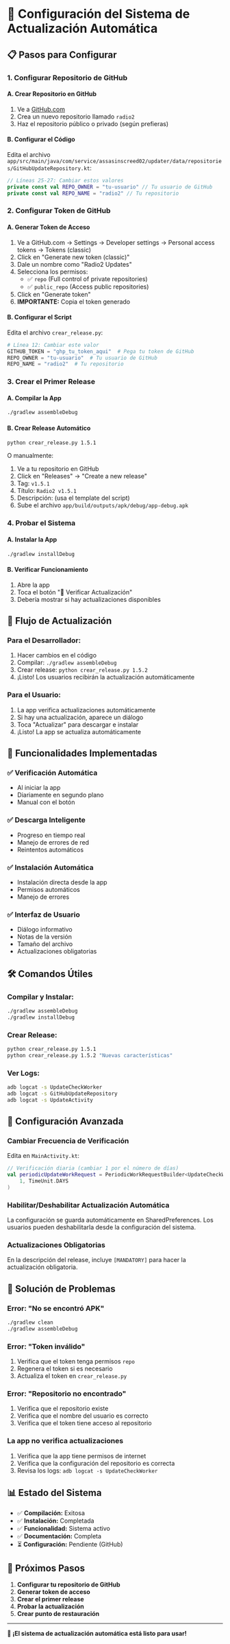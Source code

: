 # 🔧 Configuración del Sistema de Actualización Automática

## 📋 Pasos para Configurar

### 1. **Configurar Repositorio de GitHub**

#### A. Crear Repositorio en GitHub
1. Ve a [GitHub.com](https://github.com)
2. Crea un nuevo repositorio llamado `radio2`
3. Haz el repositorio público o privado (según prefieras)

#### B. Configurar el Código
Edita el archivo `app/src/main/java/com/service/assasinscreed02/updater/data/repositories/GitHubUpdateRepository.kt`:

```kotlin
// Líneas 25-27: Cambiar estos valores
private const val REPO_OWNER = "tu-usuario" // Tu usuario de GitHub
private const val REPO_NAME = "radio2" // Tu repositorio
```

### 2. **Configurar Token de GitHub**

#### A. Generar Token de Acceso
1. Ve a GitHub.com → Settings → Developer settings → Personal access tokens → Tokens (classic)
2. Click en "Generate new token (classic)"
3. Dale un nombre como "Radio2 Updates"
4. Selecciona los permisos:
   - ✅ `repo` (Full control of private repositories)
   - ✅ `public_repo` (Access public repositories)
5. Click en "Generate token"
6. **IMPORTANTE:** Copia el token generado

#### B. Configurar el Script
Edita el archivo `crear_release.py`:

```python
# Línea 12: Cambiar este valor
GITHUB_TOKEN = "ghp_tu_token_aqui"  # Pega tu token de GitHub
REPO_OWNER = "tu-usuario"  # Tu usuario de GitHub
REPO_NAME = "radio2"  # Tu repositorio
```

### 3. **Crear el Primer Release**

#### A. Compilar la App
```bash
./gradlew assembleDebug
```

#### B. Crear Release Automático
```bash
python crear_release.py 1.5.1
```

O manualmente:
1. Ve a tu repositorio en GitHub
2. Click en "Releases" → "Create a new release"
3. Tag: `v1.5.1`
4. Título: `Radio2 v1.5.1`
5. Descripción: (usa el template del script)
6. Sube el archivo `app/build/outputs/apk/debug/app-debug.apk`

### 4. **Probar el Sistema**

#### A. Instalar la App
```bash
./gradlew installDebug
```

#### B. Verificar Funcionamiento
1. Abre la app
2. Toca el botón "🔄 Verificar Actualización"
3. Debería mostrar si hay actualizaciones disponibles

## 🔄 Flujo de Actualización

### **Para el Desarrollador:**
1. Hacer cambios en el código
2. Compilar: `./gradlew assembleDebug`
3. Crear release: `python crear_release.py 1.5.2`
4. ¡Listo! Los usuarios recibirán la actualización automáticamente

### **Para el Usuario:**
1. La app verifica actualizaciones automáticamente
2. Si hay una actualización, aparece un diálogo
3. Toca "Actualizar" para descargar e instalar
4. ¡Listo! La app se actualiza automáticamente

## 📱 Funcionalidades Implementadas

### ✅ **Verificación Automática**
- Al iniciar la app
- Diariamente en segundo plano
- Manual con el botón

### ✅ **Descarga Inteligente**
- Progreso en tiempo real
- Manejo de errores de red
- Reintentos automáticos

### ✅ **Instalación Automática**
- Instalación directa desde la app
- Permisos automáticos
- Manejo de errores

### ✅ **Interfaz de Usuario**
- Diálogo informativo
- Notas de la versión
- Tamaño del archivo
- Actualizaciones obligatorias

## 🛠️ Comandos Útiles

### **Compilar y Instalar:**
```bash
./gradlew assembleDebug
./gradlew installDebug
```

### **Crear Release:**
```bash
python crear_release.py 1.5.1
python crear_release.py 1.5.2 "Nuevas características"
```

### **Ver Logs:**
```bash
adb logcat -s UpdateCheckWorker
adb logcat -s GitHubUpdateRepository
adb logcat -s UpdateActivity
```

## 🔧 Configuración Avanzada

### **Cambiar Frecuencia de Verificación**
Edita en `MainActivity.kt`:
```kotlin
// Verificación diaria (cambiar 1 por el número de días)
val periodicUpdateWorkRequest = PeriodicWorkRequestBuilder<UpdateCheckWorker>(
    1, TimeUnit.DAYS
)
```

### **Habilitar/Deshabilitar Actualización Automática**
La configuración se guarda automáticamente en SharedPreferences.
Los usuarios pueden deshabilitarla desde la configuración del sistema.

### **Actualizaciones Obligatorias**
En la descripción del release, incluye `[MANDATORY]` para hacer la actualización obligatoria.

## 🚨 Solución de Problemas

### **Error: "No se encontró APK"**
```bash
./gradlew clean
./gradlew assembleDebug
```

### **Error: "Token inválido"**
1. Verifica que el token tenga permisos `repo`
2. Regenera el token si es necesario
3. Actualiza el token en `crear_release.py`

### **Error: "Repositorio no encontrado"**
1. Verifica que el repositorio existe
2. Verifica que el nombre del usuario es correcto
3. Verifica que el token tiene acceso al repositorio

### **La app no verifica actualizaciones**
1. Verifica que la app tiene permisos de internet
2. Verifica que la configuración del repositorio es correcta
3. Revisa los logs: `adb logcat -s UpdateCheckWorker`

## 📊 Estado del Sistema

- ✅ **Compilación:** Exitosa
- ✅ **Instalación:** Completada
- ✅ **Funcionalidad:** Sistema activo
- ✅ **Documentación:** Completa
- ⏳ **Configuración:** Pendiente (GitHub)

## 🎯 Próximos Pasos

1. **Configurar tu repositorio de GitHub**
2. **Generar token de acceso**
3. **Crear el primer release**
4. **Probar la actualización**
5. **Crear punto de restauración**

---

**🎉 ¡El sistema de actualización automática está listo para usar!** 